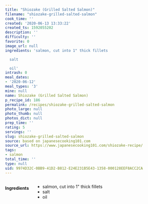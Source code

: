 ```yaml
---
title: "Shiozake (Grilled Salted Salmon)"
filename: "shiozake-grilled-salted-salmon"
cook_time: ''
created: '2020-06-13 13:33:22'
created_ts: 1592055202
description: ''
difficulty: ''
favorite: 0
image_url: null
ingredients: 'salmon, cut into 1" thick fillets

  salt

  oil'
intrash: 0
meal_dates:
- '2020-06-12'
meal_types: '3'
mine: null
name: Shiozake (Grilled Salted Salmon)
p_recipe_id: 186
permalink: /recipes/shiozake-grilled-salted-salmon
photo_large: null
photo_thumb: null
photos_dict: null
prep_time: ''
rating: 5
servings: ''
slug: shiozake-grilled-salted-salmon
source: based on japanesecooking101.com
source_url: https://www.japanesecooking101.com/shiozake-recipe/
tags:
- salmon
total_time: ''
type: null
uid: 9974D32C-0BB9-41D2-B812-E24E231B5E43-1358-000128EEF8ACC2CA
---
```

<div class="large-8 medium-7 columns" id="writeup">	</div><!-- #writeup -->
</div><!-- #row-one -->
<div class="row" id="row-two">	<div class="medium-4 small-5 columns" id="ingredients"><h4>Ingredients</h4><div class="box box-ingredients content"><ul>
<li>salmon, cut into 1&quot; thick fillets</li>
<li>salt</li>
<li>oil</li>
</ul>
</div>	</div>	<div class="medium-6 small-7 columns" id="directions">	</div>